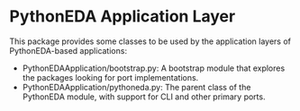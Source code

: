 # PythonEDA Application Layer

This package provides some classes to be used by the application layers of PythonEDA-based applications:
- PythonEDAApplication/bootstrap.py: A bootstrap module that explores the packages looking for port implementations.
- PythonEDAApplication/pythoneda.py: The parent class of the PythonEDA module, with support for CLI and other primary ports.
